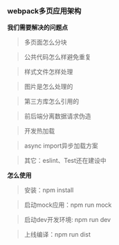 ### webpack多页应用架构



**我们需要解决的问题点**

> 多页面怎么分块

> 公共代码怎么样避免重复

> 样式文件怎样处理

> 图片是怎么处理的

> 第三方库怎么引用的

> 前后端分离数据请求伪造

> 开发热加载

> async import异步加载方案

> 其它：eslint、Test还在建设中

**怎么使用**

> 安装：npm install

> 启动mock应用：npm run mock

> 启动dev开发环境: npm run dev

> 上线编译：npm run dist